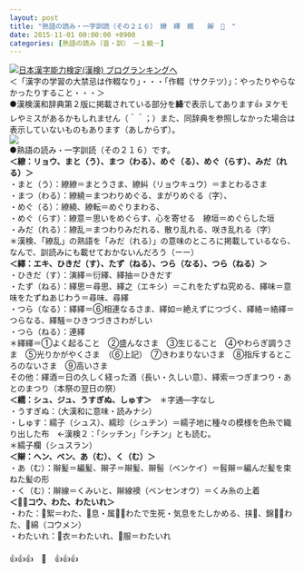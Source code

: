 ```yaml
---
layout: post
title: "熟語の読み・一字訓読（その２１６）　繚　繹　繻　　辮　　"
date: 2015-11-01 00:00:00 +0900
categories: [熟語の読み（音・訓）　ー１級－]
---
```


[![](/syuusyuu9701/assets/images/熟語の読み・一字訓読（その２１６）-繚-繹-繻-辮---br_c_3028_1.gif)](http://blog.with2.net/link.php?1659096:3028 "日本漢字能力検定(漢検) ブログランキングへ")[日本漢字能力検定(漢検) ブログランキングへ](http://blog.with2.net/link.php?1659096:3028)  
＜「漢字の学習の大禁忌は作輟なり」・・・「作輟（サクテツ）」：やったりやらなかったりすること・・・＞  
●漢検漢和辞典第２版に掲載されている部分を**絳**で表示してあります👍 ヌケモレやミスがあるかもしれません（＾＾；）また、同辞典を参照しなかった場合は表示していないものもあります（あしからず）。  
![](/syuusyuu9701/assets/images/熟語の読み・一字訓読（その２１６）-繚-繹-繻-辮---6d263c775425a0c810314568dfae37aa.jpg)  
●熟語の読み・一字訓読（その２１６）です。  
**＜繚：リョウ、まと（う）、まつ（わる）、めぐ（る）、めぐ（らす）、みだ（れる）＞**  
・まと（う）：繚繚＝まとうさま、繚糾（リョウキュウ）＝まとわるさま  
・まつ（わる）：繚繞＝まつわりめぐる、まがりめぐる（字）、  
・めぐ（る）：繚繞、繚転＝めぐりまわる、  
・めぐ（らす）：繚意＝思いをめぐらす、心を寄せる　繚垣＝めぐらした垣  
・みだ（れる）：繚乱＝まつわりみだれる、散り乱れる、咲き乱れる（字）  
＊漢検、「繚乱」の熟語を「みだ（れる）」の意味のところに掲載しているなら、なんで、訓読みにも載せておかないんだろう（ーー）  
**＜繹：エキ、ひきだ（す）、たず（ねる）、つら（なる）、つら（ねる）＞**  
・ひきだ（す）：演繹＝衍繹、繹抽＝ひきだす  
・たず（ねる）：繹思＝尋思、繹之（エキシ）＝これをたずね究める、繹味＝意味をたずねあじわう＝尋味、尋繹  
・つら（なる）：繹繹＝⑥相連なるさま、繹如＝絶えずにつづく、繹絡＝絡繹＝つらなる、繹騒＝ひきつづきさわがしい  
・つら（ねる）：連繹  
＊繹繹＝①よく起ること　②盛んなさま　③生じること　④やわらぎ調うさま　⑤光りかがやくさま　（⑥上記）　⑦きわまりないさま　⑧指斥するところのないさま　⑨高いさま  
その他：繹酒＝日の久しく経った酒（長い・久しい意）、繹索＝つぎまつり・あとのまつり（本祭の翌日の祭）  
**＜繻：シュ、ジュ、うすぎぬ、しゅす＞**　＊字通―字なし  
・うすぎぬ：（大漢和に意味・読みナシ）  
・しゅす：繻子（シュス）、繻珍（シュチン）＝繻子地に種々の模様を色糸で織り出した布　←漢検２：「シッチン」「シチン」とも読む。  
＊繻子欄（シュスラン）  
**＜辮：ヘン、ベン、あ（む）、く（む）＞**  
・あ（む）：辮髪＝編髪、辮子＝辮髪、辮髻（ベンケイ）＝髫辮＝編んだ髪を束ねた髪の形  
・く（む）：辮線＝くみいと、辮線襖（ベンセンオウ）＝くみ糸の上着  
**＜：コウ、わた、わたいれ＞**  
・わた：絮＝わた、息・属＝わたで生死・気息をたしかめる、挟、錦＝わた、綿（コウメン）  
・わたいれ：衣＝わたいれ、服＝わたいれ  
　　　  
👍👍👍　🐑　👍👍👍  
  
  